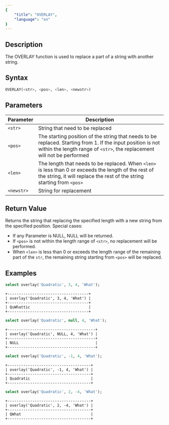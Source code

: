 ```yaml
---
{
    "title": "OVERLAY",
    "language": "en"
}
---
```


## Description

The OVERLAY function is used to replace a part of a string with another string.

## Syntax

```sql
OVERLAY(<str>, <pos>, <len>, <newstr>)
```

## Parameters

| Parameter | Description                                                                                                                                                                            |
| -- |----------------------------------------------------------------------------------------------------------------------------------------------------------------------------------------|
| `<str>` | String that need to be replaced                                                                                                                                                        |
| `<pos>` | The starting position of the string that needs to be replaced. Starting from 1. If the input position is not within the length range of `<str>`, the replacement will not be performed |
| `<len>` | The length that needs to be replaced. When `<len>` is less than 0 or exceeds the length of the rest of the string, it will replace the rest of the string starting from `<pos>`        |
| `<newstr>` | String for replacement                                                                                                                                                                 |

## Return Value

Returns the string that replacing the specified length with a new string from the specified position. Special cases:

- If any Parameter is NULL, NULL will be returned.
- If `<pos>` is not within the length range of `<str>`, no replacement will be performed.
- When `<len>` is less than 0 or exceeds the length range of the remaining part of the `str`, the remaining string starting from `<pos>` will be replaced.

## Examples

```sql
select overlay('Quadratic', 3, 4, 'What');
```

```text
+------------------------------------+
| overlay('Quadratic', 3, 4, 'What') |
+------------------------------------+
| QuWhattic                          |
+------------------------------------+
```

```sql
select overlay('Quadratic', null, 4, 'What');
```

```text
+---------------------------------------+
| overlay('Quadratic', NULL, 4, 'What') |
+---------------------------------------+
| NULL                                  |
+---------------------------------------+
```

```sql
select overlay('Quadratic', -1, 4, 'What');
```

```text
+-------------------------------------+
| overlay('Quadratic', -1, 4, 'What') |
+-------------------------------------+
| Quadratic                           |
+-------------------------------------+
```

```sql
select overlay('Quadratic', 2, -4, 'What');
```

```text
+-------------------------------------+
| overlay('Quadratic', 2, -4, 'What') |
+-------------------------------------+
| QWhat                               |
+-------------------------------------+
```
